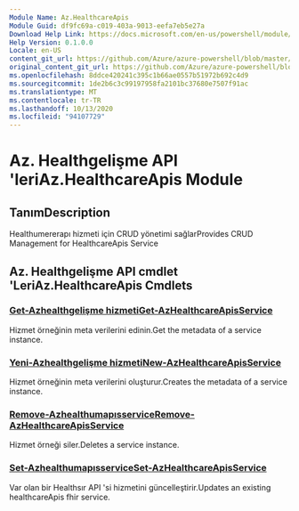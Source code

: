 ```yaml
---
Module Name: Az.HealthcareApis
Module Guid: df9fc69a-c019-403a-9013-eefa7eb5e27a
Download Help Link: https://docs.microsoft.com/en-us/powershell/module/az.healthcareapis
Help Version: 0.1.0.0
Locale: en-US
content_git_url: https://github.com/Azure/azure-powershell/blob/master/src/HealthcareApis/HealthcareApis/help/Az.HealthcareApis.md
original_content_git_url: https://github.com/Azure/azure-powershell/blob/master/src/HealthcareApis/HealthcareApis/help/Az.HealthcareApis.md
ms.openlocfilehash: 8ddce420241c395c1b66ae0557b51972b692c4d9
ms.sourcegitcommit: 1de2b6c3c99197958fa2101bc37680e7507f91ac
ms.translationtype: MT
ms.contentlocale: tr-TR
ms.lasthandoff: 10/13/2020
ms.locfileid: "94107729"
---
```

# <span data-ttu-id="24381-101">Az. Healthgelişme API 'leri</span><span class="sxs-lookup"><span data-stu-id="24381-101">Az.HealthcareApis Module</span></span>
## <span data-ttu-id="24381-102">Tanım</span><span class="sxs-lookup"><span data-stu-id="24381-102">Description</span></span>
<span data-ttu-id="24381-103">Healthumererapı hizmeti için CRUD yönetimi sağlar</span><span class="sxs-lookup"><span data-stu-id="24381-103">Provides CRUD Management for HealthcareApis Service</span></span>

## <span data-ttu-id="24381-104">Az. Healthgelişme API cmdlet 'Leri</span><span class="sxs-lookup"><span data-stu-id="24381-104">Az.HealthcareApis Cmdlets</span></span>
### [<span data-ttu-id="24381-105">Get-Azhealthgelişme hizmeti</span><span class="sxs-lookup"><span data-stu-id="24381-105">Get-AzHealthcareApisService</span></span>](Get-AzHealthcareApisService.md)
<span data-ttu-id="24381-106">Hizmet örneğinin meta verilerini edinin.</span><span class="sxs-lookup"><span data-stu-id="24381-106">Get the metadata of a service instance.</span></span>

### [<span data-ttu-id="24381-107">Yeni-Azhealthgelişme hizmeti</span><span class="sxs-lookup"><span data-stu-id="24381-107">New-AzHealthcareApisService</span></span>](New-AzHealthcareApisService.md)
<span data-ttu-id="24381-108">Hizmet örneğinin meta verilerini oluşturur.</span><span class="sxs-lookup"><span data-stu-id="24381-108">Creates the metadata of a service instance.</span></span>

### [<span data-ttu-id="24381-109">Remove-Azhealthumapısservice</span><span class="sxs-lookup"><span data-stu-id="24381-109">Remove-AzHealthcareApisService</span></span>](Remove-AzHealthcareApisService.md)
<span data-ttu-id="24381-110">Hizmet örneği siler.</span><span class="sxs-lookup"><span data-stu-id="24381-110">Deletes a service instance.</span></span>

### [<span data-ttu-id="24381-111">Set-Azhealthumapısservice</span><span class="sxs-lookup"><span data-stu-id="24381-111">Set-AzHealthcareApisService</span></span>](Set-AzHealthcareApisService.md)
<span data-ttu-id="24381-112">Var olan bir Healthsır API 'si hizmetini güncelleştirir.</span><span class="sxs-lookup"><span data-stu-id="24381-112">Updates an existing healthcareApis fhir service.</span></span>

